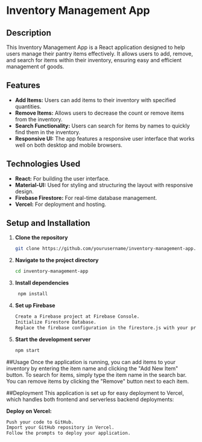 # Inventory Management App

## Description
This Inventory Management App is a React application designed to help users manage their pantry items effectively. It allows users to add, remove, and search for items within their inventory, ensuring easy and efficient management of goods.

## Features
- **Add Items:** Users can add items to their inventory with specified quantities.
- **Remove Items:** Allows users to decrease the count or remove items from the inventory.
- **Search Functionality:** Users can search for items by names to quickly find them in the inventory.
- **Responsive UI:** The app features a responsive user interface that works well on both desktop and mobile browsers.

## Technologies Used
- **React:** For building the user interface.
- **Material-UI:** Used for styling and structuring the layout with responsive design.
- **Firebase Firestore:** For real-time database management.
- **Vercel:** For deployment and hosting.

## Setup and Installation
1. **Clone the repository**
   ```bash
   git clone https://github.com/yourusername/inventory-management-app.git

2. **Navigate to the project directory**
   ```bash
   cd inventory-management-app
   
3. **Install dependencies**
   ```bash
    npm install
   
4. **Set up Firebase**
    ```bash
    Create a Firebase project at Firebase Console.
    Initialize Firestore Database.
    Replace the firebase configuration in the firestore.js with your project credentials

5. **Start the development server**
    ```bash
    npm start

##Usage
Once the application is running, you can add items to your inventory by entering the item name and clicking the "Add New Item" button. To search for items, simply type the item name in the search bar. You can remove items by clicking the "Remove" button next to each item.

##Deployment
This application is set up for easy deployment to Vercel, which handles both frontend and serverless backend deployments:

**Deploy on Vercel:**
```bash
Push your code to GitHub.
Import your GitHub repository in Vercel.
Follow the prompts to deploy your application.
